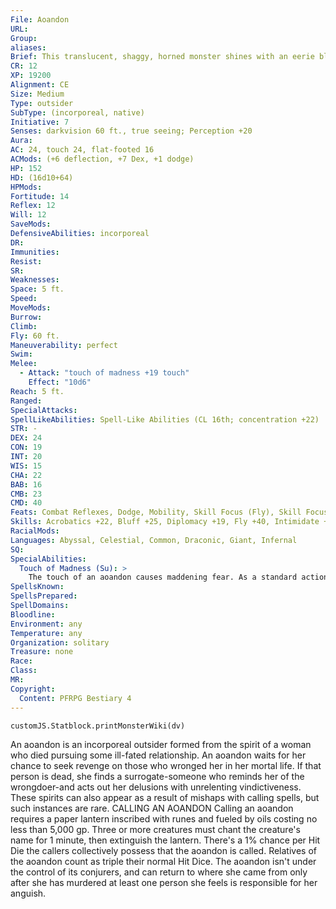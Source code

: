 ```yaml
---
File: Aoandon
URL: 
Group: 
aliases: 
Brief: This translucent, shaggy, horned monster shines with an eerie blue light, and its form trickles into vapor below the waist.
CR: 12
XP: 19200
Alignment: CE
Size: Medium
Type: outsider
SubType: (incorporeal, native)
Initiative: 7
Senses: darkvision 60 ft., true seeing; Perception +20
Aura: 
AC: 24, touch 24, flat-footed 16
ACMods: (+6 deflection, +7 Dex, +1 dodge)
HP: 152
HD: (16d10+64)
HPMods: 
Fortitude: 14
Reflex: 12
Will: 12
SaveMods: 
DefensiveAbilities: incorporeal
DR: 
Immunities: 
Resist: 
SR: 
Weaknesses: 
Space: 5 ft.
Speed: 
MoveMods: 
Burrow: 
Climb: 
Fly: 60 ft.
Maneuverability: perfect
Swim: 
Melee: 
  - Attack: "touch of madness +19 touch"
    Effect: "10d6"
Reach: 5 ft.
Ranged: 
SpecialAttacks: 
SpellLikeAbilities: Spell-Like Abilities (CL 16th; concentration +22)  Constant-true seeing  At Will-darkness  3/day-bestow curse (DC 20), suffocationAPG (DC 21)  1/day-mass pain strikeAPG (DC 21), waves of fatigue
STR: -
DEX: 24
CON: 19
INT: 20
WIS: 15
CHA: 22
BAB: 16
CMB: 23
CMD: 40
Feats: Combat Reflexes, Dodge, Mobility, Skill Focus (Fly), Skill Focus (Intimidate), Spring Attack, Weapon Finesse, Weapon Focus (touch)
Skills: Acrobatics +22, Bluff +25, Diplomacy +19, Fly +40, Intimidate +31, Knowledge (arcana) +20, Knowledge (history) +10, Knowledge (local) +10, Knowledge (nobility) +12, Knowledge (planes) +18, Knowledge (religion) +13, Perception +20, Sense Motive +20, Spellcraft +22, Stealth +22
RacialMods: 
Languages: Abyssal, Celestial, Common, Draconic, Giant, Infernal
SQ: 
SpecialAbilities:
  Touch of Madness (Su): >
    The touch of an aoandon causes maddening fear. As a standard action it can make an incorporeal touch attack that deals 10d6 damage. Any living creature damaged by an aoandon's touch attack must succeed at a DC 24 Will save or be confused for 1d4 rounds. A creature that succeeds at this saving throw can't be confused again by this aoandon's touch of madness for 10 minutes. This is a mind-affecting fear effect. The save DC is Charisma-based.
SpellsKnown: 
SpellsPrepared: 
SpellDomains: 
Bloodline: 
Environment: any
Temperature: any
Organization: solitary
Treasure: none
Race: 
Class: 
MR: 
Copyright:
  Content: PFRPG Bestiary 4
---
```

```dataviewjs
customJS.Statblock.printMonsterWiki(dv)
```
An aoandon is an incorporeal outsider formed from the spirit of a woman who died pursuing some ill-fated relationship. An aoandon waits for her chance to seek revenge on those who wronged her in her mortal life. If that person is dead, she finds a surrogate-someone who reminds her of the wrongdoer-and acts out her delusions with unrelenting vindictiveness. These spirits can also appear as a result of mishaps with calling spells, but such instances are rare.  CALLING AN AOANDON  Calling an aoandon requires a paper lantern inscribed with runes and fueled by oils costing no less than 5,000 gp. Three or more creatures must chant the creature's name for 1 minute, then extinguish the lantern. There's a 1% chance per Hit Die the callers collectively possess that the aoandon is called. Relatives of the aoandon count as triple their normal Hit Dice. The aoandon isn't under the control of its conjurers, and can return to where she came from only after she has murdered at least one person she feels is responsible for her anguish.
